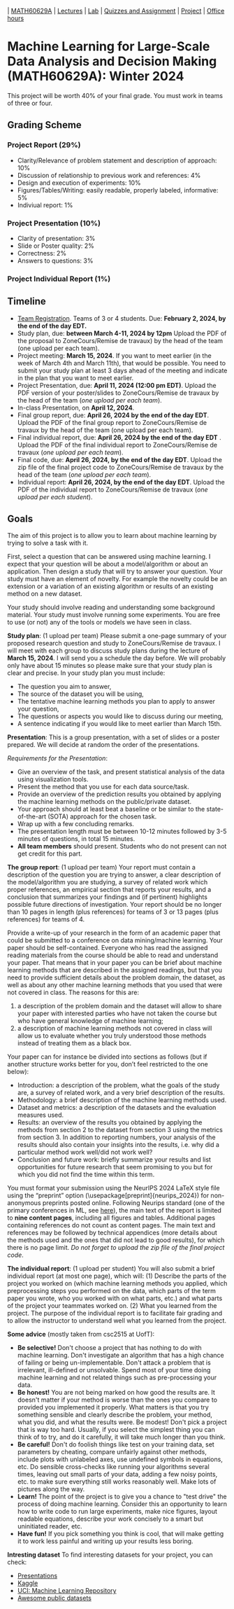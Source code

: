 | [MATH60629A](main.md) | [Lectures](lectures.md) | [Lab](lab.md) | [Quizzes and Assignment](homework.md)  | [Project](project.md) | [Office hours](office_hr.md)
# Machine Learning for Large-Scale Data Analysis and Decision Making (MATH60629A): Winter 2024

This project will be worth 40% of your final grade. You must work in teams of three or four.

## Grading Scheme 
### Project Report (29%)
- Clarity/Relevance of problem statement and description of approach: 10%
- Discussion of relationship to previous work and references: 4%
- Design and execution of experiments: 10%
- Figures/Tables/Writing: easily readable, properly labeled, informative: 5%
- Indiviual report: 1%

### Project Presentation (10%)
- Clarity of presentation: 3%
- Slide or Poster quality: 2%
- Correctness: 2%
- Answers to questions: 3%
  
### Project Individual Report (1%)

## Timeline
- [Team Registration](https://hecmtl-my.sharepoint.com/:x:/g/personal/dena_firoozi_hec_ca/EfqzR4uXbiFElWDqMYWV1lwB6xolsAbMGYmsS7Ore-3_pg?e=AlqsdG). Teams of 3 or 4 students. Due: **February 2, 2024, by the end of the day EDT.**  
- Study plan, due: **between March 4-11, 2024 by 12pm** Upload the PDF of the proposal to ZoneCours/Remise de travaux) by the head of the team (one upload per each team).
- Project meeting: **March 15, 2024**. If you want to meet earlier (in the week of March 4th and March 11th), that would be possible. You need to submit your study plan at least 3 days ahead of the meeting and indicate in the plan that you want to meet earlier. 
- Project Presentation, due: **April 11, 2024 (12:00 pm EDT)**. Upload the PDF version of your poster/slides to ZoneCours/Remise de travaux by the head of the team (*one upload per each team*).
- In-class Presentation, on **April 12, 2024**.
- Final group report, due: **April 26, 2024 by the end of the day EDT**. Upload the PDF of the final group report to ZoneCours/Remise de travaux by the head of the team (one upload per each team).
- Final individual report, due: **April 26, 2024 by the end of the day EDT** . Upload the PDF of the final individual report to ZoneCours/Remise de travaux (*one upload per each team*). 
- Final code, due: **April 26, 2024, by the end of the day EDT**. Upload the zip file of the final project code to ZoneCours/Remise de travaux by the head of the team (*one upload per each team*).
- Individual report: **April 26, 2024, by the end of the day EDT**. Upload the PDF of the individual report to ZoneCours/Remise de travaux (*one upload per each student*).

## Goals

The aim of this project is to allow you to learn about machine learning by trying to solve a task with it.

First, select a question that can be answered using machine learning. I expect that your question will be about a model/algorithm or about an application. Then design a study that will try to answer your question. Your study must have an element of novelty. For example the novelty could be an extension or a variation of an existing algorithm or results of an existing method on a new dataset.

Your study should involve reading and understanding some background material. Your study must involve running some experiments. You are free to use (or not) any of the tools or models we have seen in class.

<!--**Alternatively**: You could decide to participate in this open challenge: ML Reproducibility Challenge 2020. Let me know as soon as possible if you are interested in this.-->

**Study plan**: (1 upload per team) Please submit a one-page summary of your proposed research question and study to ZoneCours/Remise de travaux. I will meet with each group to discuss study plans during the lecture of **March 15, 2024**. I will send you a schedule the day before. We will probably only have about 15 minutes so please make sure that your study plan is clear and precise. In your study plan you must include: 
- The question you aim to answer,
- The source of the dataset you will be using,
- The tentative machine learning methods you plan to apply to answer your question,
- The questions or aspects you would like to discuss during our meeting,
- A sentence indicating if you would like to meet earlier than March 15th.  


**Presentation**: This is a group presentation, with a set of slides or a poster prepared. We will decide at random the order of the presentations.

*Requirements for the Presentation*: 
-	Give an overview of the task, and present statistical analysis of the data using visualization tools.
-	Present the method that you use for each data source/task.
-	Provide an overview of the prediction results you obtained by applying the machine learning methods on the public/private dataset.
-	Your approach should at least beat a baseline or be similar to the state-of-the-art (SOTA) approach for the chosen task.
-	Wrap up with a few concluding remarks.
-	The presentation length must be between 10-12 minutes followed by 3-5 minutes of questions, in total 15 minutes.
-	**All team members** should present. Students who do not present can not get credit for this part.

**The group report**: (1 upload per team) Your report must contain a description of the question you are trying to answer, a clear description of the model/algorithm you are studying, a survey of related work which proper references, an empirical section that reports your results, and a conclusion that summarizes your findings and (if pertinent) highlights possible future directions of investigation. Your report should be no longer than 10 pages in length (plus references) for teams of 3 or 13 pages (plus references) for teams of 4.

Provide a write-up of your research in the form of an academic paper that could be submitted to a conference on data mining/machine learning. Your paper should be self-contained. Everyone who has read the assigned reading materials from the course should be able to read and understand your paper. That means that in your paper you can be brief about machine learning methods that are described in the assigned readings, but that you need to provide sufficient details about the problem domain, the dataset, as well as about any other machine learning methods that you used that were not covered in class. The reasons for this are:

1.	a description of the problem domain and the dataset will allow to share your paper with interested parties who have not taken the course but who have general knowledge of machine learning;
2.	a description of machine learning methods not covered in class will allow us to evaluate whether you truly understood those methods instead of treating them as a black box.

Your paper can for instance be divided into sections as follows (but if another structure works better for you, don’t feel restricted to the one below):
-	Introduction: a description of the problem, what the goals of the study are, a survey of related work, and a very brief description of the results.
-	Methodology: a brief description of the machine learning methods used.
-	Dataset and metrics: a description of the datasets and the evaluation measures used.
-	Results: an overview of the results you obtained by applying the methods from section 2 to the dataset from section 3 using the metrics from section 3. In addition to reporting numbers, your analysis of the results should also contain your insights into the results,
i.e. why did a particular method work well/did not work well?
-	Conclusion and future work: briefly summarize your results and list opportunities for future research that seem promising to you but for which you did not find the time within this term.

You must format your submission using the NeurIPS 2024 LaTeX style file using the “preprint” option (\usepackage[preprint]{neurips_2024}) for non-anonymous preprints posted online. Following Neurips standard (one of the primary conferences in ML, see [here](https://neurips.cc/Conferences/2024/CallForPapers)), the main text of the report is limited to **nine content pages**, including all figures and tables. Additional pages containing references do not count as content pages. The main text and references may be followed by technical appendices (more details about the methods used and the ones that did not lead to good results), for which there is no page limit. *Do not forget to upload the zip file of the final project code*.

**The individual report**: (1 upload per student) You will also submit a brief individual report (at most one page), which will: (1) Describe the parts of the project you worked on (which machine learning methods you applied, which preprocessing steps you performed on the data, which parts of the term paper you wrote, who you worked with on what parts, etc.) and what parts of the project your teammates worked on. (2) What you learned from the project.
The purpose of the individual report is to facilitate fair grading and to allow the instructor to understand well what you learned from the project.

**Some advice** (mostly taken from csc2515 at UofT):

- **Be selective!** Don't choose a project that has nothing to do with machine learning. Don't investigate an algorithm that has a high chance of failing or being un-implementable. Don't attack a problem that is irrelevant, ill-defined or unsolvable. Spend most of your time doing machine learning and not related things such as pre-processing your data.
- **Be honest!** You are not being marked on how good the results are. It doesn't matter if your method is worse than the ones you compare to provided you implemented it properly. What matters is that you try something sensible and clearly describe the problem, your method, what you did, and what the results were.
Be modest! Don't pick a project that is way too hard. Usually, if you select the simplest thing you can think of to try, and do it carefully, it will take much longer than you think.
- **Be careful!** Don't do foolish things like test on your training data, set parameters by cheating, compare unfairly against other methods, include plots with unlabeled axes, use undefined symbols in equations, etc. Do sensible cross-checks like running your algorithms several times, leaving out small parts of your data, adding a few noisy points, etc. to make sure everything still works reasonably well. Make lots of pictures along the way.
- **Learn!** The point of the project is to give you a chance to "test drive" the process of doing machine learning. Consider this an opportunity to learn how to write code to run large experiments, make nice figures, layout readable equations, describe your work concisely to a smart but uninitiated reader, etc.
- **Have fun!** If you pick something you think is cool, that will make getting it to work less painful and writing up your results less boring.

**Intresting dataset**
To find interesting datasets for your project, you can check: 
- [Presentations](https://github.com/gfarnadi/gfarnadi.github.io/blob/master/courses/MLW2023/assignments/Machine_Learning_Presentation.pdf)
- [Kaggle](https://www.kaggle.com/competitions)
- [UCI: Machine Learning Repository](https://archive.ics.uci.edu/ml/datasets.php)
- [Awesome public datasets](https://github.com/awesomedata/awesome-public-datasets)
